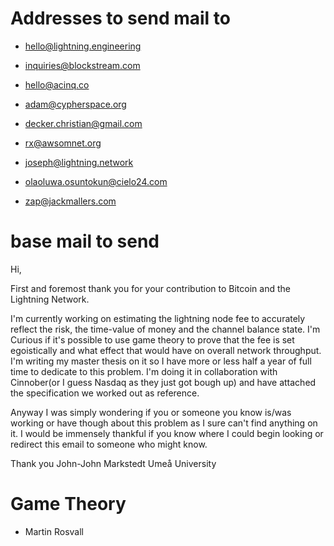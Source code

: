 # Addresses to send mail to

* hello@lightning.engineering
* inquiries@blockstream.com
* hello@acinq.co

* adam@cypherspace.org
* decker.christian@gmail.com
* rx@awsomnet.org
* joseph@lightning.network
* olaoluwa.osuntokun@cielo24.com
* zap@jackmallers.com

# base mail to send

Hi,


First and foremost thank you for your contribution to Bitcoin and the Lightning Network.

I'm currently working on estimating the lightning node fee to accurately reflect the risk, the time-value of money and 
 the channel balance state. I'm Curious if it's possible to use game theory to prove that the fee is set egoistically and
 what effect that would have on overall network throughput. I'm writing my master thesis on it so I have more or less half a year of full time to dedicate
 to this problem. I'm doing it in collaboration with Cinnober(or I guess Nasdaq as they just got bough up) and have attached the 
 specification we worked out as reference.
 
 Anyway I was simply wondering if you or someone you know is/was working or have though about this problem as I sure can't 
 find anything on it. I would be immensely thankful if you know where I could begin looking or redirect this email
 to someone who might know.
 
 Thank you
 John-John Markstedt
 Umeå University
 
 # Game Theory
 
 * Martin Rosvall